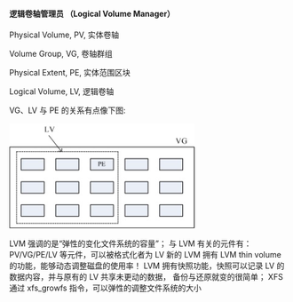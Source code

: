 #### 逻辑卷轴管理员 （Logical Volume Manager）

Physical Volume, PV, 实体卷轴

Volume Group, VG, 卷轴群组

Physical Extent, PE, 实体范围区块

Logical Volume, LV, 逻辑卷轴

VG、LV 与 PE 的关系有点像下图:

![Snipaste_2019-05-15_13-03-12](images/Snipaste_2019-05-15_13-03-12.png)

LVM 强调的是“弹性的变化文件系统的容量”；
与 LVM 有关的元件有： PV/VG/PE/LV 等元件，可以被格式化者为 LV
新的 LVM 拥有 LVM thin volume 的功能，能够动态调整磁盘的使用率！
LVM 拥有快照功能，快照可以记录 LV 的数据内容，并与原有的 LV 共享未更动的数据，
备份与还原就变的很简单；
XFS 通过 xfs_growfs 指令，可以弹性的调整文件系统的大小
